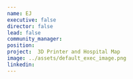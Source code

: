 ```yaml
---
name: EJ
executive: false
director: false
lead: false
community_manager:   
position:  
project:  3D Printer and Hospital Map
image: ../assets/default_exec_image.png
linkedin: 
---
```

